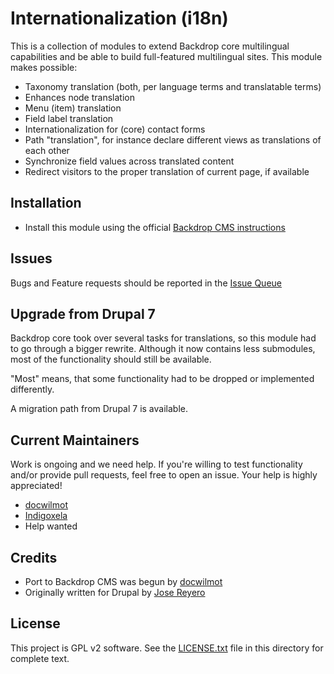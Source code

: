 # Internationalization (i18n)
<!---
[![Build Status](https://travis-ci.org/backdrop-contrib/i18n.svg?branch=1.x)](https://travis-ci.org/backdrop-contrib/i18n)
-->

This is a collection of modules to extend Backdrop core multilingual 
capabilities and be able to build full-featured multilingual sites. This 
module makes possible:

- Taxonomy translation (both, per language terms and translatable terms)
- Enhances node translation
- Menu (item) translation
- Field label translation
- Internationalization for (core) contact forms
- Path "translation", for instance declare different views as translations
  of each other
- Synchronize field values across translated content
- Redirect visitors to the proper translation of current page, if available


## Installation

- Install this module using the official 
  [Backdrop CMS instructions](https://backdropcms.org/guide/modules)


## Issues

Bugs and Feature requests should be reported in the 
[Issue Queue](https://github.com/backdrop-contrib/i18n/issues)

## Upgrade from Drupal 7

Backdrop core took over several tasks for translations, so this module had
to go through a bigger rewrite. Although it now contains less submodules,
most of the functionality should still be available.

"Most" means, that some functionality had to be dropped or implemented
differently.

A migration path from Drupal 7 is available.

## Current Maintainers

Work is ongoing and we need help. If you're willing to test functionality
and/or provide pull requests, feel free to open an issue.
Your help is highly appreciated!

- [docwilmot](https://github.com/docwilmot)
- [Indigoxela](https://github.com/indigoxela)
- Help wanted

## Credits

- Port to Backdrop CMS was begun by [docwilmot](https://github.com/docwilmot)
- Originally written for Drupal by [Jose Reyero](https://www.drupal.org/u/jose-reyero)

## License

This project is GPL v2 software. See the [LICENSE.txt](https://github.com/backdrop-contrib/i18n/blob/1.x-1.x/LICENSE.txt) 
file in this directory for complete text.
